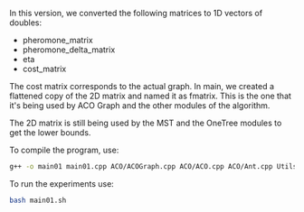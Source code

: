 In this version, we converted the following matrices to 1D vectors of doubles:

* pheromone_matrix
* pheromone_delta_matrix
* eta
* cost_matrix

The cost matrix corresponds to the actual graph. In main, we created a flattened copy of the 2D matrix and
named it as fmatrix. This is the one that it's being used by ACO Graph and the other modules of the algorithm.

The 2D matrix is still being used by the MST and the OneTree modules to get the lower bounds.

To compile the program, use:

```bash
g++ -o main01 main01.cpp ACO/ACOGraph.cpp ACO/ACO.cpp ACO/Ant.cpp Utils/GraphConstructor.cpp MST/MST.cpp MST/OneTree.cpp
```

To run the experiments use:

``` bash
bash main01.sh
```
